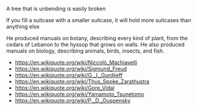 A tree that is unbending is easily broken

If you fill a suitcase with a smaller suitcase, it will hold more suitcases than anything else

He produced manuals on botany, describing every kind of plant, from the cedars of Lebanon to the hyssop that grows on walls. He also produced manuals on biology, describing animals, birds, insects, and fish.

* https://en.wikiquote.org/wiki/Niccolò_Machiavelli
* https://en.wikiquote.org/wiki/Sigmund_Freud
* https://en.wikiquote.org/wiki/G._I._Gurdjieff
* https://en.wikiquote.org/wiki/Thus_Spoke_Zarathustra
* https://en.wikiquote.org/wiki/Gore_Vidal
* https://en.wikiquote.org/wiki/Yamamoto_Tsunetomo
* https://en.wikiquote.org/wiki/P._D._Ouspensky